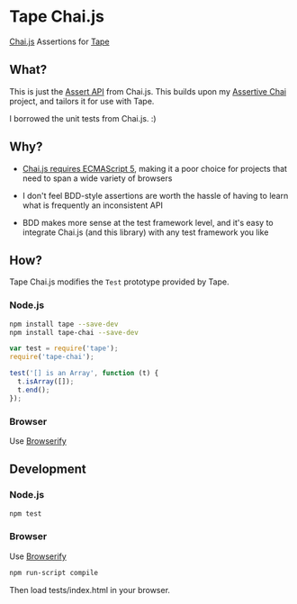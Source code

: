 # Tape Chai.js

[Chai.js](http://chaijs.com/) Assertions for [Tape](https://github.com/substack/tape)

## What?

This is just the [Assert API](http://chaijs.com/api/assert/) from
Chai.js.
This builds upon my [Assertive Chai](https://github.com/jokeyrhyme/assertive-chai.js)
project, and tailors it for use with Tape.

I borrowed the unit tests from Chai.js. :)


## Why?

- [Chai.js requires ECMAScript 5](https://github.com/chaijs/chai/issues/117),
  making it a poor choice for projects that need to span a wide variety of
  browsers

- I don't feel BDD-style assertions are worth the hassle of having to
  learn what is frequently an inconsistent API

- BDD makes more sense at the test framework level, and it's easy to
  integrate Chai.js (and this library) with any test framework you like


## How?

Tape Chai.js modifies the `Test` prototype provided by Tape.

### Node.js

```sh
npm install tape --save-dev
npm install tape-chai --save-dev
```

```javascript
var test = require('tape');
require('tape-chai');

test('[] is an Array', function (t) {
  t.isArray([]);
  t.end();
});
```

### Browser

Use [Browserify](http://browserify.org/)


## Development

### Node.js

```sh
npm test
```

### Browser

Use [Browserify](http://browserify.org/)

```sh
npm run-script compile
```

Then load tests/index.html in your browser.
